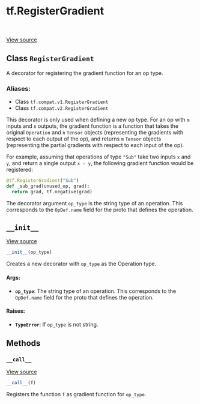 <div itemscope itemtype="http://developers.google.com/ReferenceObject">
<meta itemprop="name" content="tf.RegisterGradient" />
<meta itemprop="path" content="Stable" />
<meta itemprop="property" content="__call__"/>
<meta itemprop="property" content="__init__"/>
</div>

# tf.RegisterGradient

<!-- Insert buttons -->

<table class="tfo-notebook-buttons tfo-api" align="left">
</table>

<a target="_blank" href="/code/stable/tensorflow/python/framework/ops.py">View source</a>



## Class `RegisterGradient`

<!-- Start diff -->
A decorator for registering the gradient function for an op type.



### Aliases:

* Class `tf.compat.v1.RegisterGradient`
* Class `tf.compat.v2.RegisterGradient`


<!-- Placeholder for "Used in" -->

This decorator is only used when defining a new op type. For an op
with `m` inputs and `n` outputs, the gradient function is a function
that takes the original `Operation` and `n` `Tensor` objects
(representing the gradients with respect to each output of the op),
and returns `m` `Tensor` objects (representing the partial gradients
with respect to each input of the op).

For example, assuming that operations of type `"Sub"` take two
inputs `x` and `y`, and return a single output `x - y`, the
following gradient function would be registered:

```python
@tf.RegisterGradient("Sub")
def _sub_grad(unused_op, grad):
  return grad, tf.negative(grad)
```

The decorator argument `op_type` is the string type of an
operation. This corresponds to the `OpDef.name` field for the proto
that defines the operation.

<h2 id="__init__"><code>__init__</code></h2>

<a target="_blank" href="/code/stable/tensorflow/python/framework/ops.py">View source</a>

``` python
__init__(op_type)
```

Creates a new decorator with `op_type` as the Operation type.


#### Args:


* <b>`op_type`</b>: The string type of an operation. This corresponds to the
  `OpDef.name` field for the proto that defines the operation.


#### Raises:


* <b>`TypeError`</b>: If `op_type` is not string.



## Methods

<h3 id="__call__"><code>__call__</code></h3>

<a target="_blank" href="/code/stable/tensorflow/python/framework/ops.py">View source</a>

``` python
__call__(f)
```

Registers the function `f` as gradient function for `op_type`.




